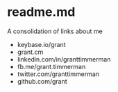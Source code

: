 # readme.md
A consolidation of links about me

- keybase.io/grant
- grant.cm
- linkedin.com/in/granttimmerman
- fb.me/grant.timmerman
- twitter.com/granttimmerman
- github.com/grant
